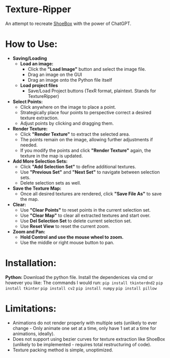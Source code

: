 # Texture-Ripper
An attempt to recreate [ShoeBox](https://renderhjs.net/shoebox/) with the power of ChatGPT.

# How to Use:

- **Saving/Loading**
  - **Load an image:**
    - Click the **"Load Image"** button and select the image file.
    - Drag an image on the GUI
    - Drag an image onto the Python file itself
  - **Load project files**
    - Save/Load Project buttons (TexR format, plaintext. Stands for TextureRipper)
- **Select Points:**
    - Click anywhere on the image to place a point.
    - Strategically place four points to perspective correct a desired texture extraction.
    - Adjust points by clicking and dragging them.
- **Render Texture:**
    - Click **"Render Texture"** to extract the selected area.
    - The points remain on the image, allowing further adjustments if needed.
    - If you modify the points and click **"Render Texture"** again, the texture in the map is updated.
- **Add More Selection Sets:**
    - Click **"Add Selection Set"** to define additional textures.
    - Use **"Previous Set"** and **"Next Set"** to navigate between selection sets.
    - Delete selection sets as well.
- **Save the Texture Map:**
    - Once all desired textures are rendered, click **"Save File As"** to save the map.
- **Clear:**
    - Use **"Clear Points"** to reset points in the current selection set.
    - Use **"Clear Map"** to clear all extracted textures and start over.
    - Use **Del Selection Set** to delete current selection set.
    - Use **Reset View** to reset the current zoom.
- **Zoom and Pan:**
    - **Hold Control and use the mouse wheel to zoom.**
    - Use the middle or right mouse button to pan.


# Installation:

**Python:**
Download the python file.
Install the dependenices via cmd or however you like:
The commands I would run:
    `pip install tkinterdnd2`
    `pip install tkinter`
    `pip install cv2`
    `pip install numpy`
    `pip install pillow`

# Limitations:
- Animations do not render properly with multiple sets (unlikely to ever change - Only animate one set at a time, only have 1 set at a time for animations, ideally).
- Does not support using bezier curves for texture extraction like ShoeBox (unlikely to be implemented - requires total restructuring of code).
- Texture packing method is simple, unoptimized.
